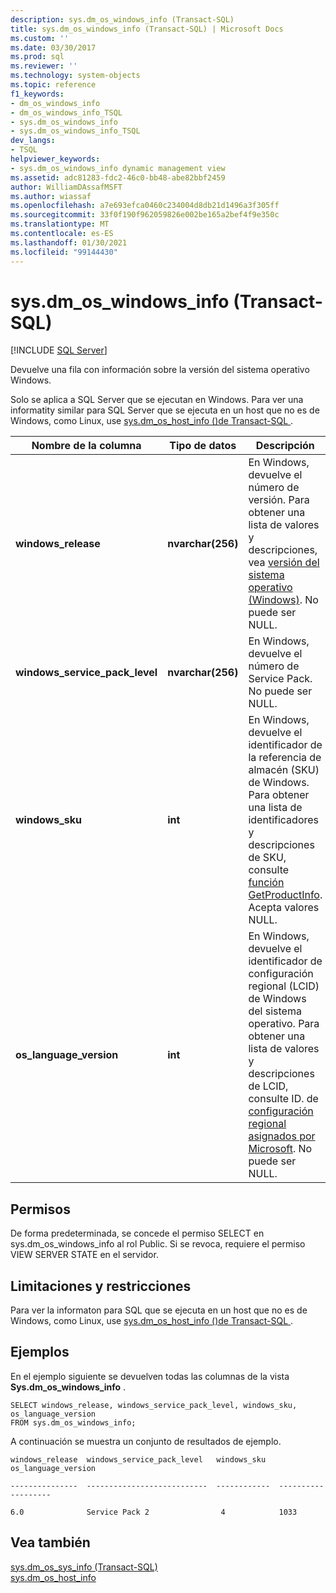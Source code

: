 ```yaml
---
description: sys.dm_os_windows_info (Transact-SQL)
title: sys.dm_os_windows_info (Transact-SQL) | Microsoft Docs
ms.custom: ''
ms.date: 03/30/2017
ms.prod: sql
ms.reviewer: ''
ms.technology: system-objects
ms.topic: reference
f1_keywords:
- dm_os_windows_info
- dm_os_windows_info_TSQL
- sys.dm_os_windows_info
- sys.dm_os_windows_info_TSQL
dev_langs:
- TSQL
helpviewer_keywords:
- sys.dm_os_windows_info dynamic management view
ms.assetid: adc81283-fdc2-46c0-bb48-abe82bbf2459
author: WilliamDAssafMSFT
ms.author: wiassaf
ms.openlocfilehash: a7e693efca0460c234004d8db21d1496a3f305ff
ms.sourcegitcommit: 33f0f190f962059826e002be165a2bef4f9e350c
ms.translationtype: MT
ms.contentlocale: es-ES
ms.lasthandoff: 01/30/2021
ms.locfileid: "99144430"
---
```

# <a name="sysdm_os_windows_info-transact-sql"></a>sys.dm_os_windows_info (Transact-SQL)
[!INCLUDE [SQL Server](../../includes/applies-to-version/sqlserver.md)]

  Devuelve una fila con información sobre la versión del sistema operativo Windows.  
  
  Solo se aplica a SQL Server que se ejecutan en Windows. Para ver una informatity similar para SQL Server que se ejecuta en un host que no es de Windows, como Linux, use [sys.dm_os_host_info &#40;&#41;de Transact-SQL ](~/relational-databases/system-dynamic-management-views/sys-dm-os-host-info-transact-sql.md). 
  
|Nombre de la columna|Tipo de datos|Descripción|  
|-----------------|---------------|-----------------|  
|**windows_release**|**nvarchar(256)**|En Windows, devuelve el número de versión. Para obtener una lista de valores y descripciones, vea [versión del sistema operativo (Windows)](/windows/desktop/SysInfo/operating-system-version). No puede ser NULL.|  
|**windows_service_pack_level**|**nvarchar(256)**| En Windows, devuelve el número de Service Pack. No puede ser NULL. |  
|**windows_sku**|**int**|En Windows, devuelve el identificador de la referencia de almacén (SKU) de Windows. Para obtener una lista de identificadores y descripciones de SKU, consulte [función GetProductInfo](/windows/win32/api/sysinfoapi/nf-sysinfoapi-getproductinfo). Acepta valores NULL. |  
|**os_language_version**|**int**| En Windows, devuelve el identificador de configuración regional (LCID) de Windows del sistema operativo. Para obtener una lista de valores y descripciones de LCID, consulte ID. de [configuración regional asignados por Microsoft](/openspecs/windows_protocols/ms-lcid/a9eac961-e77d-41a6-90a5-ce1a8b0cdb9c). No puede ser NULL.|  
  
  
## <a name="permissions"></a>Permisos  
De forma predeterminada, se concede el permiso SELECT en sys.dm_os_windows_info al rol Public. Si se revoca, requiere el permiso VIEW SERVER STATE en el servidor.  

## <a name="limitations-and-restrictions"></a>Limitaciones y restricciones
Para ver la informaton para SQL que se ejecuta en un host que no es de Windows, como Linux, use [sys.dm_os_host_info &#40;&#41;de Transact-SQL ](../../relational-databases/system-dynamic-management-views/sys-dm-os-host-info-transact-sql.md). 
  
## <a name="examples"></a>Ejemplos  
 En el ejemplo siguiente se devuelven todas las columnas de la vista **Sys.dm_os_windows_info** .  
  
```  
SELECT windows_release, windows_service_pack_level, windows_sku, os_language_version  
FROM sys.dm_os_windows_info;  
```  
  
 A continuación se muestra un conjunto de resultados de ejemplo.  
  
 `windows_release  windows_service_pack_level   windows_sku   os_language_version`  
  
 `---------------  ---------------------------  ------------  -------------------`  
  
 `6.0              Service Pack 2                4            1033`  
  
## <a name="see-also"></a>Vea también  
 [sys.dm_os_sys_info &#40;Transact-SQL&#41;](../../relational-databases/system-dynamic-management-views/sys-dm-os-sys-info-transact-sql.md)   
 [sys.dm_os_host_info](../../relational-databases/system-dynamic-management-views/sys-dm-os-host-info-transact-sql.md)  
  

